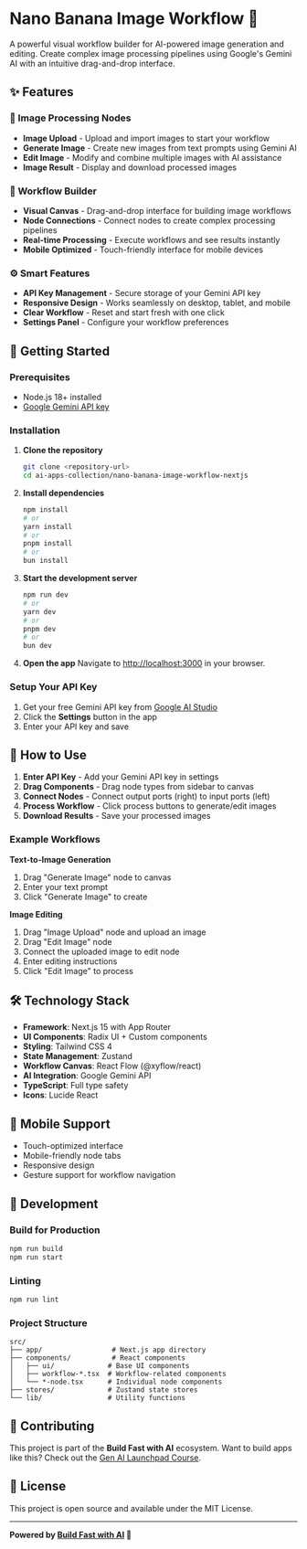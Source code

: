 # Nano Banana Image Workflow 🍌

A powerful visual workflow builder for AI-powered image generation and editing. Create complex image processing pipelines using Google's Gemini AI with an intuitive drag-and-drop interface.

## ✨ Features

### 🎨 Image Processing Nodes

- **Image Upload** - Upload and import images to start your workflow
- **Generate Image** - Create new images from text prompts using Gemini AI
- **Edit Image** - Modify and combine multiple images with AI assistance
- **Image Result** - Display and download processed images

### 🔧 Workflow Builder

- **Visual Canvas** - Drag-and-drop interface for building image workflows
- **Node Connections** - Connect nodes to create complex processing pipelines
- **Real-time Processing** - Execute workflows and see results instantly
- **Mobile Optimized** - Touch-friendly interface for mobile devices

### ⚙️ Smart Features

- **API Key Management** - Secure storage of your Gemini API key
- **Responsive Design** - Works seamlessly on desktop, tablet, and mobile
- **Clear Workflow** - Reset and start fresh with one click
- **Settings Panel** - Configure your workflow preferences

## 🚀 Getting Started

### Prerequisites

- Node.js 18+ installed
- [Google Gemini API key](https://aistudio.google.com/apikey)

### Installation

1. **Clone the repository**

   ```bash
   git clone <repository-url>
   cd ai-apps-collection/nano-banana-image-workflow-nextjs
   ```

2. **Install dependencies**

   ```bash
   npm install
   # or
   yarn install
   # or
   pnpm install
   # or
   bun install
   ```

3. **Start the development server**

   ```bash
   npm run dev
   # or
   yarn dev
   # or
   pnpm dev
   # or
   bun dev
   ```

4. **Open the app**
   Navigate to [http://localhost:3000](http://localhost:3000) in your browser.

### Setup Your API Key

1. Get your free Gemini API key from [Google AI Studio](https://aistudio.google.com/apikey)
2. Click the **Settings** button in the app
3. Enter your API key and save

## 🎯 How to Use

1. **Enter API Key** - Add your Gemini API key in settings
2. **Drag Components** - Drag node types from sidebar to canvas
3. **Connect Nodes** - Connect output ports (right) to input ports (left)
4. **Process Workflow** - Click process buttons to generate/edit images
5. **Download Results** - Save your processed images

### Example Workflows

**Text-to-Image Generation**

1. Drag "Generate Image" node to canvas
2. Enter your text prompt
3. Click "Generate Image" to create

**Image Editing**

1. Drag "Image Upload" node and upload an image
2. Drag "Edit Image" node
3. Connect the uploaded image to edit node
4. Enter editing instructions
5. Click "Edit Image" to process

## 🛠️ Technology Stack

- **Framework**: Next.js 15 with App Router
- **UI Components**: Radix UI + Custom components
- **Styling**: Tailwind CSS 4
- **State Management**: Zustand
- **Workflow Canvas**: React Flow (@xyflow/react)
- **AI Integration**: Google Gemini API
- **TypeScript**: Full type safety
- **Icons**: Lucide React

## 📱 Mobile Support

- Touch-optimized interface
- Mobile-friendly node tabs
- Responsive design
- Gesture support for workflow navigation

## 🔧 Development

### Build for Production

```bash
npm run build
npm run start
```

### Linting

```bash
npm run lint
```

### Project Structure

```
src/
├── app/                 # Next.js app directory
├── components/          # React components
│   ├── ui/             # Base UI components
│   ├── workflow-*.tsx  # Workflow-related components
│   └── *-node.tsx      # Individual node components
├── stores/             # Zustand state stores
└── lib/                # Utility functions
```

## 🤝 Contributing

This project is part of the **Build Fast with AI** ecosystem. Want to build apps like this? Check out the [Gen AI Launchpad Course](https://buildfastwithai.com/genai-course?ref=nano-image-app).

## 📄 License

This project is open source and available under the MIT License.

---

**Powered by [Build Fast with AI](https://buildfastwithai.com/genai-course?ref=nano-image-app) 🚀**
